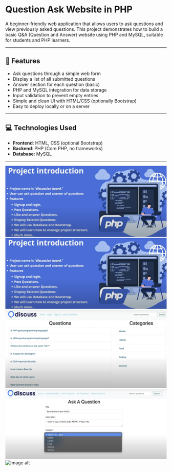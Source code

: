 # Question Ask Website in PHP

A beginner-friendly web application that allows users to ask questions and view previously asked questions. This project demonstrates how to build a basic Q&A (Question and Answer) website using PHP and MySQL, suitable for students and PHP learners.

---

## 📝 Features

- Ask questions through a simple web form
- Display a list of all submitted questions
- Answer section for each question (basic)
- PHP and MySQL integration for data storage
- Input validation to prevent empty entries
- Simple and clean UI with HTML/CSS (optionally Bootstrap)
- Easy to deploy locally or on a server

---

## 💻 Technologies Used

- **Frontend**: HTML, CSS (optional Bootstrap)
- **Backend**: PHP (Core PHP, no frameworks)
- **Database**: MySQL

---


![image alt](https://github.com/nimesh2315/Discuss-PHP-Project/blob/master/Screenshot%202025-07-05%20190742.png?raw=true)
![image alt](https://github.com/nimesh2315/Discuss-PHP-Project/blob/master/Screenshot%202025-07-05%20190742.png?raw=true)
![image alt](https://github.com/nimesh2315/Discuss-PHP-Project/blob/master/Screenshot%202025-07-05%20190923.png?raw=true)
![image alt](https://github.com/nimesh2315/Discuss-PHP-Project/blob/master/Screenshot%202025-07-05%20190956.png?raw=true)
![image alt]()


